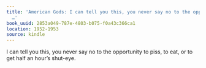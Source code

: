 ```yaml
---
title: 'American Gods: I can tell you this, you never say no to the opportunity to
  …'
book_uuid: 2853a049-787e-4803-b075-f0a43c366ca1
location: 1952-1953
source: kindle
---
```


I can tell you this, you never say no to the opportunity to piss, to eat, or to get half an hour’s shut-eye.